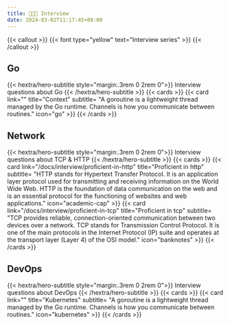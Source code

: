 ```yaml
---
title: 🧑🏽‍💻 Interview
date: 2024-03-02T11:17:45+08:00
---
```


{{< callout >}}
  {{< font type="yellow" text="Interview series" >}}
{{< /callout >}}

## Go
{{< hextra/hero-subtitle style="margin:.3rem 0 2rem 0">}}
  Interview questions about Go
{{< /hextra/hero-subtitle >}}
{{< cards >}}
  {{< card link="" title="Context" subtitle= "A goroutine is a lightweight thread managed by the Go runtime. Channels is how you communicate between routines." icon="go" >}}
{{< /cards >}}

## Network
{{< hextra/hero-subtitle style="margin:.3rem 0 2rem 0">}}
  Interview questions about TCP & HTTP
{{< /hextra/hero-subtitle >}}
{{< cards >}}
  {{< card link="/docs/interview/proficient-in-http" title="Proficient in http" subtitle= "HTTP stands for Hypertext Transfer Protocol. It is an application layer protocol used for transmitting and receiving information on the World Wide Web. HTTP is the foundation of data communication on the web and is an essential protocol for the functioning of websites and web applications." icon="academic-cap" >}}
  {{< card link="/docs/interview/proficient-in-tcp" title="Proficient in tcp" subtitle= "TCP provides reliable, connection-oriented communication between two devices over a network. TCP stands for Transmission Control Protocol. It is one of the main protocols in the Internet Protocol (IP) suite and operates at the transport layer (Layer 4) of the OSI model." icon="banknotes" >}}
{{< /cards >}}

## DevOps
{{< hextra/hero-subtitle style="margin:.3rem 0 2rem 0">}}
  Interview questions about DevOps
{{< /hextra/hero-subtitle >}}
{{< cards >}}
  {{< card link="" title="Kubernetes" subtitle= "A goroutine is a lightweight thread managed by the Go runtime. Channels is how you communicate between routines." icon="kubernetes" >}}
{{< /cards >}}
